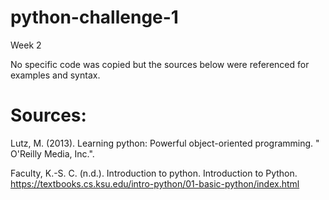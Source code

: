 # python-challenge-1
Week 2 

No specific code was copied but the sources below were referenced for examples and syntax. 

# Sources:

Lutz, M. (2013). Learning python: Powerful object-oriented programming. " O'Reilly Media, Inc.".

Faculty, K.-S. C. (n.d.). Introduction to python. Introduction to Python. https://textbooks.cs.ksu.edu/intro-python/01-basic-python/index.html 
